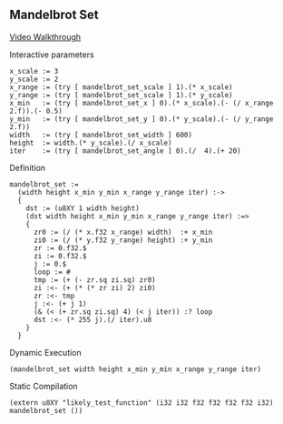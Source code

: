 Mandelbrot Set
--------------
[Video Walkthrough](https://www.youtube.com/watch?v=a_hz8wFACVM)

Interactive parameters

    x_scale := 3
    y_scale := 2
    x_range := (try [ mandelbrot_set_scale ] 1).(* x_scale)
    y_range := (try [ mandelbrot_set_scale ] 1).(* y_scale)
    x_min   := (try [ mandelbrot_set_x ] 0).(* x_scale).(- (/ x_range 2.f)).(- 0.5)
    y_min   := (try [ mandelbrot_set_y ] 0).(* y_scale).(- (/ y_range 2.f))
    width   := (try [ mandelbrot_set_width ] 600)
    height  := width.(* y_scale).(/ x_scale)
    iter    := (try [ mandelbrot_set_angle ] 0).(/  4).(+ 20)

Definition

    mandelbrot_set :=
      (width height x_min y_min x_range y_range iter) :->
      {
        dst := (u8XY 1 width height)
        (dst width height x_min y_min x_range y_range iter) :=>
        {
          zr0 := (/ (* x.f32 x_range) width)  :+ x_min
          zi0 := (/ (* y.f32 y_range) height) :+ y_min
          zr := 0.f32.$
          zi := 0.f32.$
          j := 0.$
          loop := #
          tmp := (+ (- zr.sq zi.sq) zr0)
          zi :<- (+ (* (* zr zi) 2) zi0)
          zr :<- tmp
          j :<- (+ j 1)
          (& (< (+ zr.sq zi.sq) 4) (< j iter)) :? loop
          dst :<- (* 255 j).(/ iter).u8
        }
      }

Dynamic Execution

    (mandelbrot_set width height x_min y_min x_range y_range iter)

Static Compilation

    (extern u8XY "likely_test_function" (i32 i32 f32 f32 f32 f32 i32) mandelbrot_set ())
